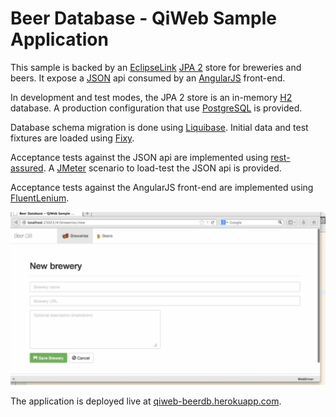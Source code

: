 # Beer Database - QiWeb Sample Application

This sample is backed by an [EclipseLink][1] [JPA 2][2] store for breweries
and beers. It expose a [JSON][3] api consumed by an [AngularJS][4] front-end.

In development and test modes, the JPA 2 store is an in-memory [H2][5]
database. A production configuration that use [PostgreSQL][6] is provided.

Database schema migration is done using [Liquibase][7]. Initial data and test
fixtures are loaded using [Fixy][8].

Acceptance tests against the JSON api are implemented using [rest-assured][9].
A [JMeter][10] scenario to load-test the JSON api is provided.

Acceptance tests against the AngularJS front-end are implemented using
[FluentLenium][11].

![BeerDB UI Tests](beerdb-ui-tests.gif)

The application is deployed live at [qiweb-beerdb.herokuapp.com](http://qiweb-beerdb.herokuapp.com).

[1]: http://www.eclipse.org/eclipselink/
[2]: http://jcp.org/aboutJava/communityprocess/final/jsr317/
[3]: http://www.ecma-international.org/publications/standards/Ecma-404.htm
[4]: http://angularjs.org/
[5]: http://www.h2database.com/
[6]: http://www.postgresql.org/
[7]: http://www.liquibase.org/
[8]: https://github.com/sberan/Fixy
[9]: https://code.google.com/p/rest-assured/
[10]: https://jmeter.apache.org/
[11]: http://fluentlenium.org/
